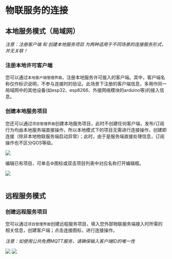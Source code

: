 # 物联服务的连接

## 本地服务模式（局域网）

*注意：注册客户端 和 创建本地服务项目 为两种适用于不同场景的连接服务形式，并无关联！*

### 注册本地许可客户端

您可以通过`本地客户端管理界面`，注册本地服务许可接入的客户端。其中，客户端名称仅作标识说明，不参与连接时的验证。此场景下注册的客户端信息，多用作同一局域网中的其他设备(如esp32、esp8266、外接网络模块的arduino等)的接入信息。


### 创建本地服务项目

您还可以通过`项目管理界面`创建本地服务项目，此时不创建任何客户端，发布/订阅行为均由本地服务端直接操作，所以本地模式下的项目无需进行连接操作，创建即连接（除非本地物联服务端启动异常）；此时，由于是服务端直接处理信息，订阅操作也不区分QOS等级。

<img src="/images/Snipaste_2025-07-01_20-12-01.png">

编辑已有项目，可单击⚙图标或双击项目列表中对应名称打开编辑框。

<img src="/images/ezgif-70c10b669bfc26.gif">

<br>
<br>

## 远程服务模式

### 创建远程服务项目

您可以通过`项目管理界面`创建远程服务项目，填入您外部物联服务端接入时所需的相关信息，创建客户端；点击连接图标，进行连接操作。

*注意：如使用公共免费MQTT服务，请确保输入客户端ID的唯一性*

<img src="/images/Snipaste_2025-07-01_20-13-25.png">

<img src="/images/ezgif-736aa6201760df.gif">